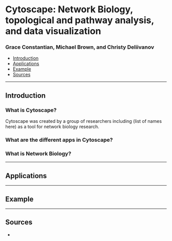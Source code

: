 # Cytoscape: Network Biology, topological and pathway analysis, and data visualization  
### Grace Constantian, Michael Brown, and Christy Deliivanov

*   [Introduction](#introduction)
*   [Applications](#applications)
*   [Example](#example)
*   [Sources](#sources)

* * *

## Introduction

### What is Cytoscape?

Cytoscape was created by a group of researchers including (list of names here) as a tool for network biology research. 

### What are the different apps in Cytoscape?

### What is Network Biology?

* * *

## Applications


* * *

## Example

* * *

## Sources

*
